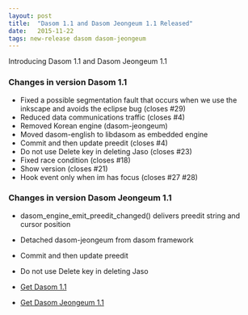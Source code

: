```yaml
---
layout: post
title:  "Dasom 1.1 and Dasom Jeongeum 1.1 Released"
date:   2015-11-22
tags: new-release dasom dasom-jeongeum
---
```


Introducing Dasom 1.1 and Dasom Jeongeum 1.1

### Changes in version Dasom 1.1

 - Fixed a possible segmentation fault that occurs when we use the inkscape and avoids the eclipse bug (closes #29)
 - Reduced data communications traffic (closes #4)
 - Removed Korean engine (dasom-jeongeum)
 - Moved dasom-english to libdasom as embedded engine
 - Commit and then update preedit (closes #4)
 - Do not use Delete key in deleting Jaso (closes #23)
 - Fixed race condition (closes #18)
 - Show version (closes #21)
 - Hook event only when im has focus (closes #27 #28)

### Changes in version Dasom Jeongeum 1.1

 - dasom_engine_emit_preedit_changed() delivers preedit string and cursor position
 - Detached dasom-jeongeum from dasom framework
 - Commit and then update preedit
 - Do not use Delete key in deleting Jaso

 - [Get Dasom 1.1](https://github.com/dasom-im/dasom/releases/tag/1.1)
 - [Get Dasom Jeongeum 1.1](https://github.com/dasom-im/dasom-jeongeum/releases/tag/1.1)
